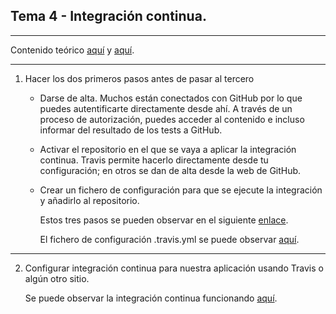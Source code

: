 ## Tema 4 - Integración continua.

---

Contenido teórico [aquí](https://jj.github.io/IV/documentos/temas/Integracion_continua) y [aquí](https://github.com/JJ/IV/blob/master/documentos/temas/Integracion_continua.md).

---

1. Hacer los dos primeros pasos antes de pasar al tercero

    - Darse de alta. Muchos están conectados con GitHub por lo que puedes autentificarte directamente desde ahí. A través de un proceso de autorización, puedes acceder al contenido e incluso informar del resultado de los tests a GitHub.

   - Activar el repositorio en el que se vaya a aplicar la integración continua. Travis permite hacerlo directamente desde tu configuración; en otros se dan de alta desde la web de GitHub.

   - Crear un fichero de configuración para que se ejecute la integración y añadirlo al repositorio.

      Estos tres pasos se pueden observar en el siguiente [enlace](https://github.com/rauldpm/InmobilIV/blob/master/docs/ci_funcionando.md#id1).

      El fichero de configuración .travis.yml se puede observar [aquí](https://github.com/rauldpm/InmobilIV/blob/master/.travis.yml).

---

2. Configurar integración continua para nuestra aplicación usando Travis o algún otro sitio.

    Se puede observar la integración continua funcionando [aquí](https://travis-ci.com/github/rauldpm/InmobilIV).